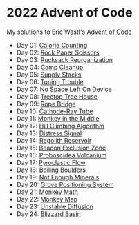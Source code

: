 # 2022 Advent of Code

My solutions to Eric Wastl's [Advent of Code](https://adventofcode.com/2022/)

* Day 01: [Calorie Counting](./01)
* Day 02: [Rock Paper Scissors](./02)
* Day 03: [Rucksack Reorganization](./03)
* Day 04: [Camp Cleanup](./04)
* Day 05: [Supply Stacks](./05)
* Day 06: [Tuning Trouble](./06)
* Day 07: [No Space Left On Device](./07)
* Day 08: [Treetop Tree House](./08)
* Day 09: [Rope Bridge](./09)
* Day 10: [Cathode-Ray Tube](./10)
* Day 11: [Monkey in the Middle](./11)
* Day 12: [Hill Climbing Algorithm](./12)
* Day 13: [Distress Signal](./13)
* Day 14: [Regolith Reservoir](./14)
* Day 15: [Beacon Exclusion Zone](./15)
* Day 16: [Proboscidea Volcanium](./16)
* Day 17: [Pyroclastic Flow](./17)
* Day 18: [Boiling Boulders](./18)
* Day 19: [Not Enough Minerals](./19)
* Day 20: [Grove Positioning System](./20)
* Day 21: [Monkey Math](./21)
* Day 22: [Monkey Map](./22)
* Day 23: [Unstable Diffusion](./23)
* Day 24: [Blizzard Basin](./24)
